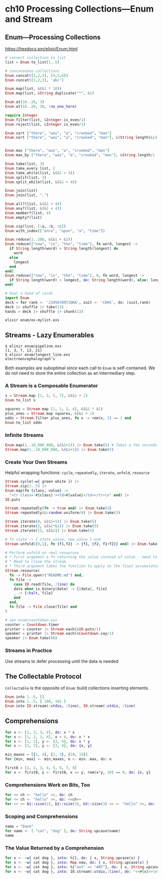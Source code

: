 # ch10 Processing Collections—Enum and Stream

## Enum—Processing Collections

<https://hexdocs.pm/elixir/Enum.html>

```exs
# convert collection to list
list = Enum.to_list(1..5)

# concatenate collections
Enum.concat([1,2,3], [4,5,6])
Enum.concat([1,2,3], 'abc')

Enum.map(list, &(&1 * 10))
Enum.map(list, &String.duplicate("*", &1)

Enum.at(10..20, 3)
Enum.at(10..20, 20, :no_one_here)

require Integer
Enum.filter(list, &Integer.is_even/1)
Enum.reject(list, &Integer.is_even/1)

Enum.sort ["there", "was", "a", "crooked", "man"]
Enum.sort ["there", "was", "a", "crooked", "man"], &(String.length(&1) <= String.length(&2))


Enum.max ["there", "was", "a", "crooked", "man"]
Enum.max_by ["there", "was", "a", "crooked", "man"], &String.length/1

Enum.take(list, 3)
Enum.take_every list, 2
Enum.take_while(list, &(&1 < 4))
Enum.split(list, 3)
Enum.split_while(list, &(&1 < 4))

Enum.join(list)
Enum.join(list, ",")

Enum.all?(list, &(&1 < 4))
Enum.any?(list, &(&1 < 4))
Enum.member?(list, 4)
Enum.empty?(list)

Enum.zip(list, [:a, :b, :c])
Enum.with_index(["once", "upon", "a", "time"])

Enum.reduce(1..100, &(&1 + &2))
Enum.reduce(["now", "is", "the", "time"], fn word, longest ->
  if String.length(word) > String.length(longest) do
    word
  else
    longest
  end
end)
Enum.reduce(["now", "is", "the", "time"], 0, fn word, longest ->
  if String.length(word) > longest, do: String.length(word), else: longest
end)

# Deal a hand of cards
import Enum
deck = for rank <- '23456789TJQKA', suit <- 'CDHS', do: [suit,rank]
deck |> shuffle |> take(13)
hands = deck |> shuffle |> chunk(13)
```

`elixir enum/ex-mylist.exs`

## Streams - Lazy Enumerables

```
$ elixir enum/pipeline.exs
[1, 3, 7, 13, 21]
$ elixir enum/longest_line.exs   
electroencephalograph's
```

Both examples are suboptimal since each call to `Enum` is self-contained.
We do not need to store the entire collection as an intermediary step.

### A Stream is a Composable Enumerator

```exs
s = Stream.map [1, 3, 5, 7], &(&1 + 1)
Enum.to_list s

squares = Stream.map [1, 2, 3, 4], &(&1 * &1)
plus_ones = Stream.map squares, &(&1 + 1)
odds = Stream.filter plus_ones, fn x -> rem(x, 2) == 1 end
Enum.to_list odds
```

### Infinite Streams

```exs
Enum.map(1..10_000_000, &(&1+1)) |> Enum.take(5) # Takes a few seconds
Stream.map(1..10_000_000, &(&1+1)) |> Enum.take(5)
```

### Create Your Own Streams

Helpful wrapping functions: `cycle`, `repeatedly`, `iterate`, `unfold`, `resource`

```exs
Stream.cycle(~w{ green white }) |>
Stream.zip(1..5) |>
Enum.map(fn {class, value} ->
  "<tr class='#{class}'><td>#{value}</td></tr>\n" end) |>
IO.puts

Stream.repeatedly(fn -> true end) |> Enum.take(3)
Stream.repeatedly(&:random.uniform/0) |> Enum.take(3)

Stream.iterate(0, &(&1+1)) |> Enum.take(5)
Stream.iterate(2, &(&1*&1)) |> Enum.take(5)
Stream.iterate([], &[&1]) |> Enum.take(5)

# fn state -> { state_value, new_value } end
Stream.unfold({0,1}, fn {f1,f2} -> {f1, {f2, f1+f2}} end) |> Enum.take(15)

# Perform unfold on real resources
# * First argument a fn returning the value instead of value - need to listen for a while
# * Need to close the stream
# * Third argument takes the function to apply to the final accumulator value
Stream.resource(
  fn -> File.open!("README.md") end,
  fn file ->
    case IO.read(file, :line) do
    data when is_binary(data) -> {[data], file}
    _ -> {:halt, file}
    end
  end,
  fn file -> File.close(file) end
)
```

```exs
# iex enum/countdown.exs
counter = Countdown.timer
printer = counter |> Stream.each(&IO.puts/1)
speaker = printer |> Stream.each(&Countdown.say/1)
speaker |> Enum.take(60)
```

### Streams in Practice

Use streams to defer processing until the data is needed

## The Collectable Protocol

`Collectable` is the opposite of `Enum`: build collections inserting elements.

```exs
Enum.into 1..5, []
Enum.into 1..5, [ 100, 101 ]
Enum.into IO.stream(:stdio, :line), IO.stream(:stdio, :line)
```

## Comprehensions

```exs
for x <- [1, 2, 3, 4], do: x * x
for x <- [1, 2, 3, 4], x < 4, do: x * x
for x <- [1, 2], y <- [3, 4], do: x * y
for x <- [1, 2], y <- [3, 4], do: {x, y}

min_maxes = [{1, 4}, {2, 3}, {10, 15}]
for {min, max} <- min_maxes, n <- min..max, do: n

first8 = [1, 2, 3, 4, 5, 6, 7, 8]
for x <- first8, y <- first8, x >= y, rem(x*y, 10) == 0, do: {x, y} 
```

### Comprehensions Work on Bits, Too

```exs
for << ch <- "hello" >>, do: ch
for << ch <- "hello" >>, do: <<ch>>
for << << b1::size(2), b2::size(3), b3::size(3) >> <- "hello" >>, do: "0#{b1}#{b2}#{b3}"
```

### Scoping and Comprehensions

```exs
name = "Dave"
for name <- [ "cat", "dog" ], do: String.upcase(name)
name
```

### The Value Returned by a Comprehension

```exs
for x <- ~w{ cat dog }, into: %{}, do: { x, String.upcase(x) }
for x <- ~w{ cat dog }, into: Map.new, do: { x, String.upcase(x) }
for x <- ~w{ cat dog }, into: %{"ant" => "ANT"}, do: { x, String.upcase(x) }
for x <- ~w{ cat dog }, into: IO.stream(:stdio,:line), do: "<<#{x}>>\n"
```
